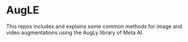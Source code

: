 # AugLE
 This repos includes and explains some common methods for image and video augmentations using the AugLy library of Meta AI.
